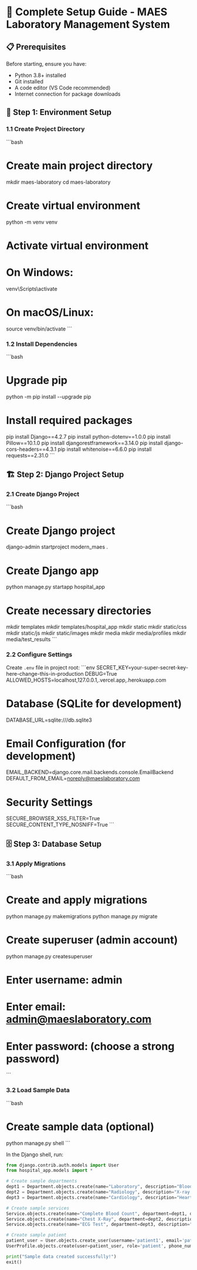 # 🚀 Complete Setup Guide - MAES Laboratory Management System

## 📋 Prerequisites

Before starting, ensure you have:
- Python 3.8+ installed
- Git installed
- A code editor (VS Code recommended)
- Internet connection for package downloads

## 🔧 Step 1: Environment Setup

### 1.1 Create Project Directory
\`\`\`bash
# Create main project directory
mkdir maes-laboratory
cd maes-laboratory

# Create virtual environment
python -m venv venv

# Activate virtual environment
# On Windows:
venv\Scripts\activate
# On macOS/Linux:
source venv/bin/activate
\`\`\`

### 1.2 Install Dependencies
\`\`\`bash
# Upgrade pip
python -m pip install --upgrade pip

# Install required packages
pip install Django==4.2.7
pip install python-dotenv==1.0.0
pip install Pillow==10.1.0
pip install djangorestframework==3.14.0
pip install django-cors-headers==4.3.1
pip install whitenoise==6.6.0
pip install requests==2.31.0
\`\`\`

## 🏗️ Step 2: Django Project Setup

### 2.1 Create Django Project
\`\`\`bash
# Create Django project
django-admin startproject modern_maes .

# Create Django app
python manage.py startapp hospital_app

# Create necessary directories
mkdir templates
mkdir templates/hospital_app
mkdir static
mkdir static/css
mkdir static/js
mkdir static/images
mkdir media
mkdir media/profiles
mkdir media/test_results
\`\`\`

### 2.2 Configure Settings
Create `.env` file in project root:
\`\`\`env
SECRET_KEY=your-super-secret-key-here-change-this-in-production
DEBUG=True
ALLOWED_HOSTS=localhost,127.0.0.1,.vercel.app,.herokuapp.com

# Database (SQLite for development)
DATABASE_URL=sqlite:///db.sqlite3

# Email Configuration (for development)
EMAIL_BACKEND=django.core.mail.backends.console.EmailBackend
DEFAULT_FROM_EMAIL=noreply@maeslaboratory.com

# Security Settings
SECURE_BROWSER_XSS_FILTER=True
SECURE_CONTENT_TYPE_NOSNIFF=True
\`\`\`

## 🗄️ Step 3: Database Setup

### 3.1 Apply Migrations
\`\`\`bash
# Create and apply migrations
python manage.py makemigrations
python manage.py migrate

# Create superuser (admin account)
python manage.py createsuperuser
# Enter username: admin
# Enter email: admin@maeslaboratory.com
# Enter password: (choose a strong password)
\`\`\`

### 3.2 Load Sample Data
\`\`\`bash
# Create sample data (optional)
python manage.py shell
\`\`\`

In the Django shell, run:
```python
from django.contrib.auth.models import User
from hospital_app.models import *

# Create sample departments
dept1 = Department.objects.create(name="Laboratory", description="Blood tests and analysis")
dept2 = Department.objects.create(name="Radiology", description="X-ray and imaging services")
dept3 = Department.objects.create(name="Cardiology", description="Heart-related diagnostics")

# Create sample services
Service.objects.create(name="Complete Blood Count", department=dept1, description="Full blood analysis", price=500.00, duration_minutes=30)
Service.objects.create(name="Chest X-Ray", department=dept2, description="Chest imaging", price=800.00, duration_minutes=15)
Service.objects.create(name="ECG Test", department=dept3, description="Heart rhythm analysis", price=600.00, duration_minutes=20)

# Create sample patient
patient_user = User.objects.create_user(username='patient1', email='patient@example.com', password='patient123', first_name='John', last_name='Doe')
UserProfile.objects.create(user=patient_user, role='patient', phone_number='09123456789')

print("Sample data created successfully!")
exit()
